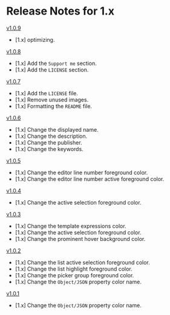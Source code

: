 # Release Notes for 1.x

[v1.0.9](https://github.com/mahmoudmohamedramadan/mr-darkest-theme/releases/tag/v1.0.9)

- [1.x] optimizing.

[v1.0.8](https://github.com/mahmoudmohamedramadan/mr-darkest-theme/releases/tag/v1.0.8)

- [1.x] Add the `Support me` section.
- [1.x] Add the `LICENSE` section.

[v1.0.7](https://github.com/mahmoudmohamedramadan/mr-darkest-theme/releases/tag/v1.0.7)

- [1.x] Add the `LICENSE` file.
- [1.x] Remove unused images.
- [1.x] Formatting the `README` file.

[v1.0.6](https://github.com/mahmoudmohamedramadan/mr-darkest-theme/releases/tag/v1.0.6)

- [1.x] Change the displayed name.
- [1.x] Change the description.
- [1.x] Change the publisher.
- [1.x] Change the keywords.

[v1.0.5](https://github.com/mahmoudmohamedramadan/mr-darkest-theme/releases/tag/v1.0.5)

- [1.x] Change the editor line number foreground color.
- [1.x] Change the editor line number active foreground color.

[v1.0.4](https://github.com/mahmoudmohamedramadan/mr-darkest-theme/releases/tag/v1.0.4)

- [1.x] Change the active selection foreground color.

[v1.0.3](https://github.com/mahmoudmohamedramadan/mr-darkest-theme/releases/tag/v1.0.3)

- [1.x] Change the template expressions color.
- [1.x] Change the active selection foreground color.
- [1.x] Change the prominent hover background color.

[v1.0.2](https://github.com/mahmoudmohamedramadan/mr-darkest-theme/releases/tag/v1.0.2)

- [1.x] Change the list active selection foreground color.
- [1.x] Change the list highlight foreground color.
- [1.x] Change the picker group foreground color.
- [1.x] Change the `Object/JSON` property color name.

[v1.0.1](https://github.com/mahmoudmohamedramadan/mr-darkest-theme/releases/tag/v1.0.1)

- [1.x] Change the `Object/JSON` property color name.
